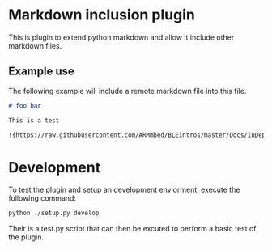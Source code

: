 # Markdown inclusion plugin

This is plugin to extend python markdown and allow it include other markdown files. 

## Example use

The following example will include a remote markdown file into this file.

```markdown
# foo bar

This is a test

!{https://raw.githubusercontent.com/ARMmbed/BLEIntros/master/Docs/InDepth/Eddvents.md}!
```

# Development

To test the plugin and setup an development enviorment, execute the following command:

```bash
python ./setup.py develop
```

Their is a test.py script that can then be excuted to perform a basic test of the plugin.